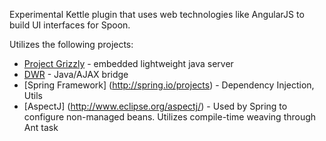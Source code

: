 Experimental Kettle plugin that uses web technologies like AngularJS to build UI interfaces for Spoon.

Utilizes the following projects:

* [Project Grizzly](https://grizzly.java.net) - embedded lightweight java server
* [DWR](http://directwebremoting.org/dwr/index.html) - Java/AJAX bridge
* [Spring Framework] (http://spring.io/projects) - Dependency Injection, Utils
* [AspectJ] (http://www.eclipse.org/aspectj/) - Used by Spring to configure non-managed beans. Utilizes compile-time weaving through Ant task